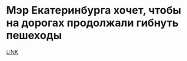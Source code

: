 # Мэр Екатеринбурга хочет, чтобы на дорогах продолжали гибнуть пешеходы



[LINK](https://varlamov.ru/3926611.html)